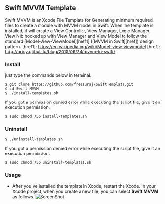 ## Swift MVVM Template

Swift MVVM is an Xcode File Template for Generating minimum required files to create a module with MVVM model in Swift.
When the template is installed, it will create a View Controller, View Manager, Logic Manager, View Nib hooked up with View Manager and View Model to follow the standard [Model-View-ViewModel][href1] ([MVVM in Swift][href]) design pattern.
[href1]: https://en.wikipedia.org/wiki/Model–view–viewmodel
[href]: http://artsy.github.io/blog/2015/09/24/mvvm-in-swift/
### Install

just type the commands below in terminal.

    $ git clone https://github.com/freesuraj/SwiftTemplate.git
    $ cd Swift MVVM
    $ ./install-templates.sh

If you got a permission denied error while executing the script file, give it an execution permission.

    $ sudo chmod 755 install-templates.sh

### Uninstall
    $ ./uninstall-templates.sh

If you got a permission denied error while executing the script file, give it an execution permission.

    $ sudo chmod 755 uninstall-templates.sh

### Usage
* After you've installed the template in Xcode, restart the Xcode. In your Xcode project, when you create a new file, you can select **Swift MVVM** as follows.
![ScreenShot](https://raw.githubusercontent.com/freesuraj/SwiftTemplate/master/Screenshot.png)
